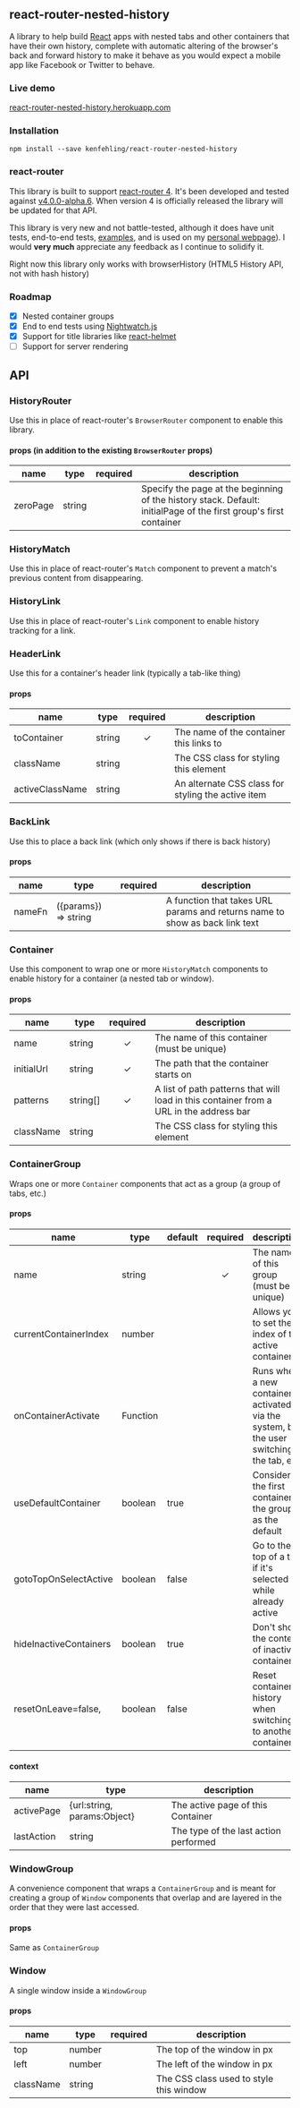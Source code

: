 react-router-nested-history
---------------------------

A library to help build [React](https://facebook.github.io/react) apps
with nested tabs and other containers that have their own history, complete
with automatic altering of the browser's back and forward history to
make it behave as you would expect a mobile app like Facebook or
Twitter to behave.

### Live demo
[react-router-nested-history.herokuapp.com](https://react-router-nested-history.herokuapp.com)

### Installation
```
npm install --save kenfehling/react-router-nested-history
```

### react-router
This library is built to support
[react-router 4](https://github.com/ReactTraining/react-router/tree/v4). It's
been developed and tested against
[v4.0.0-alpha.6](https://github.com/ReactTraining/react-router/releases/tag/v4.0.0-alpha.6). When
version 4 is officially released the library will be updated for that API.

This library is very new and not battle-tested, although it does have
unit tests, end-to-end tests, [examples](https://react-router-nested-history.herokuapp.com),
and is used on my [personal webpage](http://kenfehling.com)). I
would **very much** appreciate any feedback as I continue to solidify it.

Right now this library only works with browserHistory (HTML5 History API, not with hash history)

### Roadmap
- [x] Nested container groups
- [x] End to end tests using [Nightwatch.js](http://nightwatchjs.org)
- [x] Support for title libraries like [react-helmet](https://github.com/nfl/react-helmet)
- [ ] Support for server rendering

## API

### HistoryRouter
Use this in place of react-router's `BrowserRouter` component to enable this library.

#### props (in addition to the existing `BrowserRouter` props)
<table class="table table-bordered table-striped">
    <thead>
    <tr>
        <th>name</th>
        <th>type</th>
        <th>required</th>
        <th>description</th>
    </tr>
    </thead>
    <tbody>
        <tr>
          <td>zeroPage</td>
          <td>string</td>
          <td align="center"></td>
          <td>
            Specify the page at the beginning of the history stack.
            Default: initialPage of the first group's first container
          </td>
        </tr>
    </tbody>
</table>

### HistoryMatch
Use this in place of react-router's `Match` component to prevent a match's previous content from disappearing.

### HistoryLink
Use this in place of react-router's `Link` component to enable history tracking for a link.

### HeaderLink
Use this for a container's header link (typically a tab-like thing)

#### props
<table class="table table-bordered table-striped">
    <thead>
    <tr>
        <th>name</th>
        <th>type</th>
        <th>required</th>
        <th>description</th>
    </tr>
    </thead>
    <tbody>
        <tr>
          <td>toContainer</td>
          <td>string</td>
          <td align="center">✓</td>
          <td>The name of the container this links to</td>
        </tr>
        <tr>
          <td>className</td>
          <td>string</td>
          <td align="center"></td>
          <td>The CSS class for styling this element</td>
        </tr>
        <tr>
          <td>activeClassName</td>
          <td>string</td>
          <td align="center"></td>
          <td>An alternate CSS class for styling the active item</td>
        </tr>
    </tbody>
</table>

### BackLink
Use this to place a back link (which only shows if there is back history)

#### props
<table class="table table-bordered table-striped">
    <thead>
    <tr>
        <th>name</th>
        <th>type</th>
        <th>required</th>
        <th>description</th>
    </tr>
    </thead>
    <tbody>
        <tr>
          <td>nameFn</td>
          <td>({params}) =&gt; string</td>
          <td align="center"></td>
          <td>A function that takes URL params and returns name to show as back link text</td>
        </tr>
    </tbody>
</table>

### Container
Use this component to wrap one or more `HistoryMatch` components to enable history for a container (a nested tab or window).

#### props
<table class="table table-bordered table-striped">
    <thead>
    <tr>
        <th>name</th>
        <th>type</th>
        <th>required</th>
        <th>description</th>
    </tr>
    </thead>
    <tbody>
        <tr>
          <td>name</td>
          <td>string</td>
          <td align="center">✓</td>
          <td>The name of this container (must be unique)</td>
        </tr>
        <tr>
          <td>initialUrl</td>
          <td>string</td>
          <td align="center">✓</td>
          <td>The path that the container starts on</td>
        </tr>
        <tr>
          <td>patterns</td>
          <td>string[]</td>
          <td align="center">✓</td>
          <td>A list of path patterns that will load in this container from a URL in the address bar</td>
        </tr>
        <tr>
          <td>className</td>
          <td>string</td>
          <td align="center"></td>
          <td>The CSS class for styling this element</td>
        </tr>
    </tbody>
</table>

### ContainerGroup
Wraps one or more `Container` components that act as a group (a group of tabs, etc.)

#### props
<table class="table table-bordered table-striped">
    <thead>
    <tr>
        <th>name</th>
        <th>type</th>
        <th>default</th>
        <th>required</th>
        <th>description</th>
    </tr>
    </thead>
    <tbody>
        <tr>
          <td>name</td>
          <td>string</td>
          <td></td>
          <td align="center">✓</td>
          <td>The name of this group (must be unique)</td>
        </tr>
        <tr>
          <td>currentContainerIndex</td>
          <td>number</td>
          <td></td>
          <td align="center"></td>
          <td>Allows you to set the index of the active container</td>
        </tr>
        <tr>
          <td>onContainerActivate</td>
          <td>Function</td>
          <td></td>
          <td></td>
          <td>Runs when a new container is activated via the system, by the user switching the tab, etc.</td>
        </tr>
        <tr>
          <td>useDefaultContainer</td>
          <td>boolean</td>
          <td>true</td>
          <td></td>
          <td>Consider the first container in the group as the default</td>
        </tr>
        <tr>
          <td>gotoTopOnSelectActive</td>
          <td>boolean</td>
          <td>false</td>
          <td></td>
          <td>Go to the top of a tab if it's selected while already active</td>
        </tr>
        <tr>
          <td>hideInactiveContainers</td>
          <td>boolean</td>
          <td>true</td>
          <td></td>
          <td>Don't show the content of inactive containers</td>
        </tr>
        <tr>
          <td>resetOnLeave=false, </td>
          <td>boolean</td>
          <td>false</td>
          <td></td>
          <td>Reset container's history when switching to another container</td>
        </tr>
    </tbody>   
</table>

#### context
<table class="table table-bordered table-striped">
    <thead>
    <tr>
        <th>name</th>
        <th>type</th>
        <th>description</th>
    </tr>
    </thead>
    <tbody>
        <tr>
          <td>activePage</td>
          <td>{url:string, params:Object}</td>
          <td>The active page of this Container</td>
        </tr>
        <tr>
          <td>lastAction</td>
          <td>string</td>
          <td>The type of the last action performed</td>
        </tr>
    </tbody>
</table>

### WindowGroup
A convenience component that wraps a `ContainerGroup` and is meant for
creating a group of `Window` components that overlap and are layered in
the order that they were last accessed.

#### props
Same as `ContainerGroup`

### Window
A single window inside a `WindowGroup`

#### props
<table class="table table-bordered table-striped">
    <thead>
    <tr>
        <th>name</th>
        <th>type</th>
        <th>required</th>
        <th>description</th>
    </tr>
    </thead>
    <tbody>
        <tr>
          <td>top</td>
          <td>number</td>
          <td></td>
          <td>The top of the window in px</td>
        </tr>
        <tr>
          <td>left</td>
          <td>number</td>
          <td></td>
          <td>The left of the window in px</td>
        </tr>
        <tr>
          <td>className</td>
          <td>string</td>
          <td></td>
          <td>The CSS class used to style this window</td>
        </tr>
    </tbody>   
</table>
